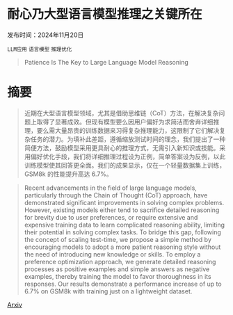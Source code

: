 # 耐心乃大型语言模型推理之关键所在

发布时间：2024年11月20日

`LLM应用` `语言模型` `推理优化`

> Patience Is The Key to Large Language Model Reasoning

# 摘要

> 近期在大型语言模型领域，尤其是借助思维链（CoT）方法，在解决复杂问题上取得了显著成效。但现有模型要么因用户偏好为求简洁而舍弃详细推理，要么需大量昂贵的训练数据来习得复杂推理能力，这限制了它们解决复杂任务的潜力。为填补此差距，遵循缩放测试时间的理念，我们提出了一种简便方法，鼓励模型采用更具耐心的推理方式，无需引入新知识或技能。采用偏好优化手段，我们将详细推理过程设为正例，简单答案设为反例，以此训练模型使其回答更全面。我们的成果显示，仅在一个轻量数据集上训练，GSM8k 的性能提升高达 6.7%。

> Recent advancements in the field of large language models, particularly through the Chain of Thought (CoT) approach, have demonstrated significant improvements in solving complex problems. However, existing models either tend to sacrifice detailed reasoning for brevity due to user preferences, or require extensive and expensive training data to learn complicated reasoning ability, limiting their potential in solving complex tasks. To bridge this gap, following the concept of scaling test-time, we propose a simple method by encouraging models to adopt a more patient reasoning style without the need of introducing new knowledge or skills. To employ a preference optimization approach, we generate detailed reasoning processes as positive examples and simple answers as negative examples, thereby training the model to favor thoroughness in its responses. Our results demonstrate a performance increase of up to 6.7% on GSM8k with training just on a lightweight dataset.

[Arxiv](https://arxiv.org/abs/2411.13082)